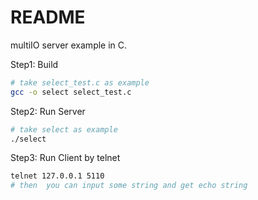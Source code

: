 # README

multiIO server example in C.

Step1: Build

```bash
# take select_test.c as example
gcc -o select select_test.c
```

Step2: Run Server

```bash
# take select as example
./select
```

Step3: Run Client by telnet

```bash
telnet 127.0.0.1 5110
# then  you can input some string and get echo string
```

